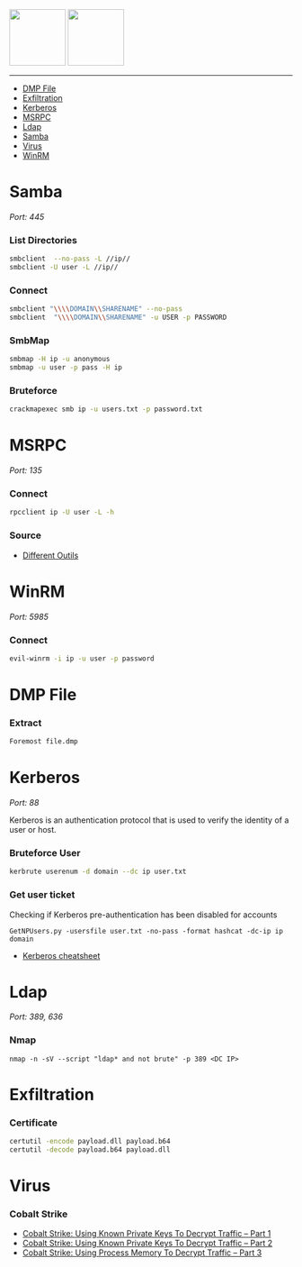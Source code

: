 <img height="100px" src="https://user-images.githubusercontent.com/28403617/172732896-97a2e867-7e5a-473d-afd4-c00a0378b7ac.svg#gh-light-mode-only" />
<img height="100px" src="https://user-images.githubusercontent.com/28403617/172732894-5a754b66-c657-4830-8a88-6f7d6b0956da.svg#gh-dark-mode-only" />

---

- [DMP File](#dmp-file)
- [Exfiltration](#exfiltration)
- [Kerberos](#kerberos)
- [MSRPC](#msrpc)
- [Ldap](#ldap)
- [Samba](#samba)
- [Virus](#virus)
- [WinRM](#winrm)

# Samba
*Port: 445*

### List Directories
```bash
smbclient  --no-pass -L //ip//
smbclient -U user -L //ip//
```

### Connect
```bash
smbclient "\\\\DOMAIN\\SHARENAME" --no-pass
smbclient  "\\\\DOMAIN\\SHARENAME" -u USER -p PASSWORD
```

### SmbMap
```bash
smbmap -H ip -u anonymous
smbmap -u user -p pass -H ip
```

### Bruteforce
```bash
crackmapexec smb ip -u users.txt -p password.txt
```

# MSRPC
*Port: 135*

### Connect
```bash
rpcclient ip -U user -L -h
```

### Source
- [Different Outils](https://www.hackingarticles.in/impacket-guide-smb-msrpc/)

# WinRM
*Port: 5985*

### Connect
```bash
evil-winrm -i ip -u user -p password
```

# DMP File
### Extract
```bash
Foremost file.dmp
```

# Kerberos
*Port: 88*

Kerberos is an authentication protocol that is used to verify the identity of a user or host.

### Bruteforce User
```bash
kerbrute userenum -d domain --dc ip user.txt
```

### Get user ticket
Checking if Kerberos pre-authentication has been disabled for accounts
```
GetNPUsers.py -usersfile user.txt -no-pass -format hashcat -dc-ip ip domain
```

- [Kerberos cheatsheet](https://gist.github.com/TarlogicSecurity/2f221924fef8c14a1d8e29f3cb5c5c4a)

# Ldap
*Port: 389, 636*

### Nmap
```
nmap -n -sV --script "ldap* and not brute" -p 389 <DC IP>
```

# Exfiltration
### Certificate
```cmd
certutil -encode payload.dll payload.b64
certutil -decode payload.b64 payload.dll
```

# Virus
### Cobalt Strike
- [Cobalt Strike: Using Known Private Keys To Decrypt Traffic – Part 1](https://blog.nviso.eu/2021/10/21/cobalt-strike-using-known-private-keys-to-decrypt-traffic-part-1/)
- [Cobalt Strike: Using Known Private Keys To Decrypt Traffic – Part 2](https://blog.nviso.eu/2021/10/27/cobalt-strike-using-known-private-keys-to-decrypt-traffic-part-2/)
- [Cobalt Strike: Using Process Memory To Decrypt Traffic – Part 3](https://blog.nviso.eu/2021/11/03/cobalt-strike-using-process-memory-to-decrypt-traffic-part-3/)
